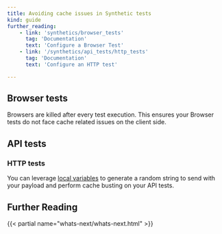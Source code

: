 ```yaml
---
title: Avoiding cache issues in Synthetic tests
kind: guide
further_reading:
    - link: 'synthetics/browser_tests'
      tag: 'Documentation'
      text: 'Configure a Browser Test'
    - link: '/synthetics/api_tests/http_tests'
      tag: 'Documentation'
      text: 'Configure an HTTP test'

---
```


## Browser tests

Browsers are killed after every test execution. This ensures your Browser tests do not face cache related issues on the client side.

## API tests

### HTTP tests

You can leverage [local variables][1] to generate a random string to send with your payload and perform cache busting on your API tests.

## Further Reading

{{< partial name="whats-next/whats-next.html" >}}

[1]: /synthetics/api_tests/http_tests?tab=requestoptions#create-local-variables
